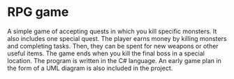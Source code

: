 # RPG game
A simple game of accepting quests in which you kill specific monsters. It also includes one special quest.
The player earns money by killing monsters and completing tasks. Then, they can be spent for new weapons or other useful items.
The game ends when you kill the final boss in a special location. 
The program is written in the C# language.
An early game plan in the form of a UML diagram is also included in the project.
